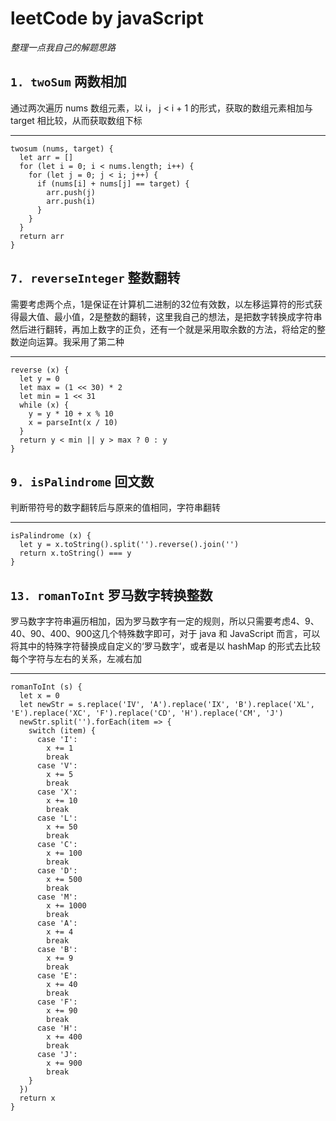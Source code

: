 # **leetCode by javaScript**  
_整理一点我自己的解题思路_

## `1. twoSum` 两数相加
通过两次遍历 nums 数组元素，以 i， j < i + 1 的形式，获取的数组元素相加与 target 相比较，从而获取数组下标

***  
    twosum (nums, target) {
      let arr = []
      for (let i = 0; i < nums.length; i++) {
        for (let j = 0; j < i; j++) {
          if (nums[i] + nums[j] == target) {
            arr.push(j)
            arr.push(i)
          }
        }
      }
      return arr
    }

## `7. reverseInteger` 整数翻转
需要考虑两个点，1是保证在计算机二进制的32位有效数，以左移运算符的形式获得最大值、最小值，2是整数的翻转，这里我自己的想法，是把数字转换成字符串然后进行翻转，再加上数字的正负，还有一个就是采用取余数的方法，将给定的整数逆向运算。我采用了第二种  
*** 
    reverse (x) {
      let y = 0
      let max = (1 << 30) * 2
      let min = 1 << 31
      while (x) {
        y = y * 10 + x % 10
        x = parseInt(x / 10)
      }
      return y < min || y > max ? 0 : y
    }

## `9. isPalindrome` 回文数
判断带符号的数字翻转后与原来的值相同，字符串翻转
*** 
    isPalindrome (x) {
      let y = x.toString().split('').reverse().join('')
      return x.toString() === y    
    }

## `13. romanToInt` 罗马数字转换整数
罗马数字字符串遍历相加，因为罗马数字有一定的规则，所以只需要考虑4、9、40、90、400、900这几个特殊数字即可，对于 java 和 JavaScript 而言，可以将其中的特殊字符替换成自定义的‘罗马数字’，或者是以 hashMap 的形式去比较每个字符与左右的关系，左减右加
***
    romanToInt (s) {
      let x = 0
      let newStr = s.replace('IV', 'A').replace('IX', 'B').replace('XL', 'E').replace('XC', 'F').replace('CD', 'H').replace('CM', 'J')
      newStr.split('').forEach(item => {
        switch (item) {
          case 'I':
            x += 1
            break
          case 'V':
            x += 5
            break
          case 'X':
            x += 10
            break
          case 'L':
            x += 50
            break
          case 'C':
            x += 100
            break
          case 'D':
            x += 500
            break
          case 'M':
            x += 1000
            break
          case 'A':
            x += 4
            break
          case 'B':
            x += 9
            break
          case 'E':
            x += 40
            break
          case 'F':
            x += 90
            break
          case 'H':
            x += 400
            break
          case 'J':
            x += 900
            break
        }
      })
      return x
    }

